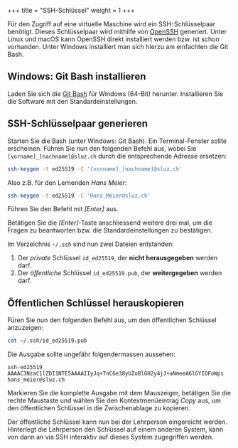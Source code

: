 +++
title = "SSH-Schlüssel"
weight = 1
+++

Für den Zugriff auf eine virtuelle Maschine wird ein SSH-Schlüsselpaar benötigt.
Dieses Schlüsselpaar wird mithilfe von [OpenSSH](https://www.openssh.com/)
generiert. Unter Linux und macOS kann OpenSSH direkt installiert werden bzw. ist
schon vorhanden. Unter Windows installiert man sich hierzu am einfachten die Git
Bash.

## Windows: Git Bash installieren

Laden Sie sich die [Git
Bash](https://github.com/git-for-windows/git/releases/download/v2.46.0.windows.1/Git-2.46.0-64-bit.exe)
für Windows (64-Bit) herunter. Installieren Sie die Software mit den
Standardeinstellungen.

## SSH-Schlüsselpaar generieren

Starten Sie die Bash (unter Windows: Git Bash). Ein Terminal-Fenster sollte
erscheinen. Führen Sie nun den folgenden Befehl aus, wobei Sie
`[vorname]_[nachname]@sluz.ch` durch die entsprechende Adresse ersetzen:

```bash
ssh-keygen -t ed25519 -C '[vorname]_[nachname]@sluz.ch'
```

Also z.B. für den Lernenden _Hans Meier_:

```bash
ssh-keygen -t ed25519 -C 'Hans_Meier@sluz.ch'
```

Führen Sie den Befehl mit _[Enter]_ aus.

Betätigen Sie die _[Enter]_-Taste anschliessend weitere drei mal, um die Fragen
zu beantworten bzw. die Standardeinstellungen zu bestätigen.

Im Verzeichnis `~/.ssh` sind nun zwei Dateien entstanden:

1. Der _private_ Schlüssel `id_ed25519`, der **nicht herausgegeben** werden darf.
2. Der _öffentliche_ Schlüssel `id_ed25519.pub`, der **weitergegeben** werden darf.

## Öffentlichen Schlüssel herauskopieren

Füren Sie nun den folgenden Befehl aus, um den öffentlichen Schlüssel
anzuzeigen:

```bash
cat ~/.ssh/id_ed25519.pub
```

Die Ausgabe sollte ungefähr folgendermassen aussehen:

```plain
ssh-ed25519 AAAAC3NzaC1lZDI1NTE5AAAAIIyJq+TnCGe38yUZoBlGH2y4jJ+aNmeeA6lGYIOFoWps hans_meier@sluz.ch
```

Markieren Sie die komplette Ausgabe mit dem Mauszeiger, betätigen Sie die rechte
Maustaste und wählen Sie den Kontextmenüeintrag _Copy_ aus, um den öffentlichen
Schlüssel in die Zwischenablage zu kopieren.

Der öffentliche Schlüssel kann nun bei der Lehrperson eingereicht werden.
Hinterlegt die Lehrperson den Schlüssel auf einem anderen System, kann von dann
an via SSH interaktiv auf dieses System zugegriffen werden.
